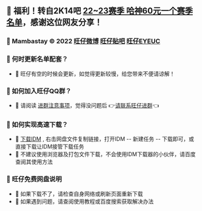 ##  🎉 福利！转自2K14吧 [22~23赛季 哈神60元一个赛季名单](https://tieba.baidu.com/p/8016115050)，感谢这位网友分享！

###  🏀 Mambastay © 2022 [旺仔微博](https://weibo.com/u/7523590830) [旺仔贴吧](https://tieba.baidu.com/f?fr=home&kw=2k14) [旺仔EYEUC](https://bbs.eyeuc.com/down/user/旺仔) 

### 🏀 何时更新名单配套？
- 🎈 旺仔有空的时候会更新，如觉得更新较慢，给您带来不便请谅解！

### 🏀 如何加入旺仔QQ群？
- 🎈 请阅读 [进群注意事项](https://aliyundrive.com/s/Q2ipq2RNBhH)，觉得没问题后 👉[请联系旺仔进群](http://wpa.qq.com/msgrd?v=3&uin=3262517128&site=qq&menu=yes)👈

### 🏀 如何实现高速下载？
- 🎈 [下载IDM](https://aliyundrive.com/s/6UFKShKmQy5) , 右击网盘文件复制链接，打开IDM -- 新建任务 -- 下载即可，或直接下载让IDM接管下载任务
- 🎈  不建议使用浏览器及打包文件下载，不会使用IDM下载器的小伙伴，请百度查阅其使用方法

### 🏀 旺仔免费网盘说明
- 🎈 如果下载不了，请检查自身网络或刷新页面重新下载
- 🎈 如果遇到问题，请查阅使用教程或百度搜索获取解决办法

